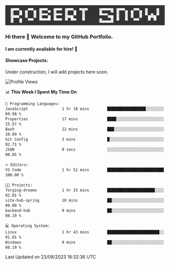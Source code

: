 <img alt="myname" src="assets/name.png" />

### Hi there 👋 Welcome to my GitHub Portfolio.
#### I am currently available for hire!  :briefcase:

#### Showcase Projects:

Under construction, I will add projects here soon.

<!--START_SECTION:waka-->
![Profile Views](http://img.shields.io/badge/Profile%20Views-0-blue)

📊 **This Week I Spent My Time On** 

```text
💬 Programming Languages: 
JavaScript               1 hr 18 mins        █████████████████░░░░░░░░   69.98 % 
Properties               17 mins             ████░░░░░░░░░░░░░░░░░░░░░   15.57 % 
Bash                     12 mins             ███░░░░░░░░░░░░░░░░░░░░░░   10.89 % 
Git Config               3 mins              █░░░░░░░░░░░░░░░░░░░░░░░░   02.71 % 
JSON                     0 secs              ░░░░░░░░░░░░░░░░░░░░░░░░░   00.85 % 

🔥 Editors: 
VS Code                  1 hr 52 mins        █████████████████████████   100.00 % 

🐱‍💻 Projects: 
forging-dreams           1 hr 33 mins        █████████████████████░░░░   82.81 % 
site-hub-spring          10 mins             ██░░░░░░░░░░░░░░░░░░░░░░░   09.00 % 
backend-hub              9 mins              ██░░░░░░░░░░░░░░░░░░░░░░░   08.19 % 

💻 Operating System: 
Linux                    1 hr 43 mins        ███████████████████████░░   91.81 % 
Windows                  9 mins              ██░░░░░░░░░░░░░░░░░░░░░░░   08.19 % 
```


 Last Updated on 23/08/2023 18:32:36 UTC
<!--END_SECTION:waka-->

<!--
**robjsnow/robjsnow** is a ✨ _special_ ✨ repository because its `README.md` (this file) appears on your GitHub profile.

Here are some ideas to get you started:

- 🔭 I’m currently working on ...
- 🌱 I’m currently learning ...
- 👯 I’m looking to collaborate on ...
- 🤔 I’m looking for help with ...
- 💬 Ask me about ...
- 📫 How to reach me: ...
- 😄 Pronouns: ...
- ⚡ Fun fact: ...
-->
